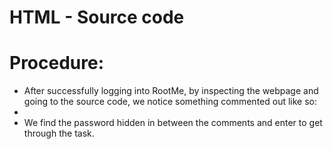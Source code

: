 # HTML - Source code
# Procedure:
- After successfully logging into RootMe, by inspecting the webpage and going to the source code, we notice something commented out like so:
- <!-- Je crois que c'est vraiment trop simple là ! It's really too easy ! password : nZ^&@q5&sjJHev0 -->
- We find the password hidden in between the comments and enter to get through the task.

